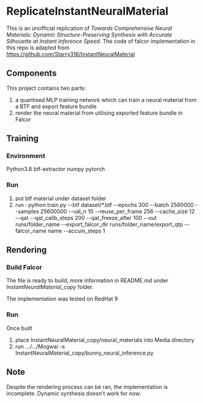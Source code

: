 # ReplicateInstantNeuralMaterial
This is an unofficial replication of *Towards Comprehensive Neural Materials: Dynamic Structure-Preserving Synthesis with Accurate Silhouette at Instant Inference Speed*. The code of falcor implementation in this repo is adapted from https://github.com/Starry316/InstantNeuralMaterial

## Components
This project contains two parts: 
1. a quantised MLP training network which can train a neural material from a BTF and export feature bundle
2. render the neural material from utilising exported feature bundle in Falcor
## Training
###	Environment
Python3.8
btf-extractor
numpy
pytorch
### Run
1. put btf material under dataset folder 
2. run : python train.py --btf dataset/*.btf --epochs 300 --batch 2560000 --samples 25600000 --val_n 10 --reuse_per_frame 256 --cache_size 12 --qat --qat_calib_steps 200 --qat_freeze_after 100 --out runs/folder_name  --export_falcor_dir runs/folder_name/export_qtp --falcor_name name --accum_steps 1

## Rendering
### Build Falcor
The file is ready to build, more information in README.md under *InstantNeuralMaterial_copy* folder.

The implementation was tested on RedHat 9
### Run
Once built
1. place InstantNeuralMaterial_copy/neural_materials into Media directory
2. run .../.../Mogwai -s InstantNeuralMaterial_copy/bunny_neural_inference.py

## Note
Despite the rendering process can be ran, the implementation is incomplete. Dynamic synthesis doesn't work for now.
